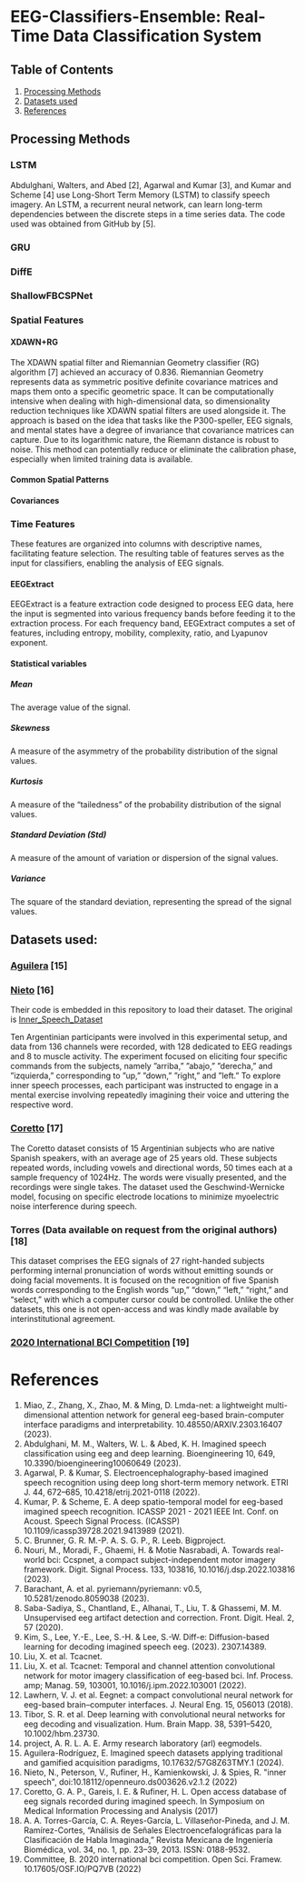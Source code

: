 # EEG-Classifiers-Ensemble: Real-Time Data Classification System

## Table of Contents
1. [Processing Methods](https://github.com/AlmaCuevas/voting_system_platform/tree/main#processing-methods)
2. [Datasets used](https://github.com/AlmaCuevas/voting_system_platform/tree/main#datasets-used)
3. [References](https://github.com/AlmaCuevas/voting_system_platform/tree/main#references)

## Processing Methods

### LSTM
Abdulghani, Walters, and Abed [2], Agarwal and Kumar [3], and Kumar and Scheme [4] use Long-Short Term Memory (LSTM) to
classify speech imagery. An LSTM, a recurrent neural network, can learn long-term dependencies between the discrete
steps in a time series data. The code used was obtained from GitHub by [5].

### GRU

### DiffE

### ShallowFBCSPNet

### Spatial Features

#### XDAWN+RG
The XDAWN spatial filter and Riemannian Geometry classifier (RG) algorithm [7] achieved an accuracy of 0.836. Riemannian
Geometry represents data as symmetric positive definite covariance matrices and maps them onto a specific geometric space.
It can be computationally intensive when dealing with high-dimensional data, so dimensionality reduction techniques like
XDAWN spatial filters are used alongside it. The approach is based on the idea that tasks like the P300-speller, EEG signals,
and mental states have a degree of invariance that covariance matrices can capture. Due to its logarithmic nature, the Riemann
distance is robust to noise. This method can potentially reduce or eliminate the calibration phase, especially when limited
training data is available.

#### Common Spatial Patterns

#### Covariances

### Time Features

These features are organized into columns with descriptive names, facilitating feature selection. The
resulting table of features serves as the input for classifiers, enabling the analysis of EEG signals.

#### EEGExtract
EEGExtract is a feature extraction code designed to process EEG data, here the input is segmented into various frequency
bands before feeding it to the extraction process. For each frequency band, EEGExtract computes a set of features,
including entropy, mobility, complexity, ratio, and Lyapunov exponent.

#### Statistical variables

##### Mean
The average value of the signal.
##### Skewness
A measure of the asymmetry of the probability distribution of the signal values.
##### Kurtosis
A measure of the “tailedness” of the probability distribution of the signal values.
##### Standard Deviation (Std)
A measure of the amount of variation or dispersion of the signal values.
##### Variance
The square of the standard deviation, representing the spread of the signal values.

##  Datasets used:
### [Aguilera](https://data.mendeley.com/datasets/57g8z63tmy/1) [15]
### [Nieto](https://openneuro.org/datasets/ds003626/versions/2.1.2) [16]

Their code is embedded in this repository to load their dataset. The original is [Inner_Speech_Dataset](https://github.com/N-Nieto/Inner_Speech_Dataset)

Ten Argentinian participants were involved in this experimental setup, and data from 136 channels were recorded, with 128 dedicated to EEG readings and 8 to muscle activity. The experiment focused on eliciting four specific commands from the subjects, namely ”arriba,” ”abajo,” ”derecha,” and ”izquierda,” corresponding to ”up,” ”down,” ”right,” and ”left.” To explore inner speech processes, each participant was instructed to engage in a mental exercise involving repeatedly imagining their voice and uttering the respective word.

### [Coretto](https://drive.google.com/file/d/0By7apHbIp8ENZVBLRFVlSFhzbHc/view?resourcekey=0-JVHv2UiRsxim41Wioro0EA) [17]
The Coretto dataset consists of 15 Argentinian subjects who are native Spanish speakers, with an average age of 25 years old. These subjects repeated words, including vowels and directional words, 50 times each at a sample frequency of 1024Hz. The words were visually presented, and the recordings were single takes. The dataset used the Geschwind-Wernicke model, focusing on specific electrode locations to minimize myoelectric noise interference during speech.

### Torres (Data available on request from the original authors) [18]
This dataset comprises the EEG signals of 27 right-handed subjects performing internal pronunciation of words without emitting sounds or doing facial movements. It is focused on
the recognition of five Spanish words corresponding to the English words “up,” “down,” “left,” “right,” and “select,” with which a computer cursor could be controlled. Unlike the other datasets, this one is not open-access and was kindly made available by interinstitutional agreement.

### [2020 International BCI Competition](https://osf.io/pq7vb/) [19]


# References

1. Miao, Z., Zhang, X., Zhao, M. & Ming, D. Lmda-net: a lightweight multi-dimensional attention network for general eeg-based brain-computer interface paradigms and interpretability. 10.48550/ARXIV.2303.16407 (2023).
2. Abdulghani, M. M., Walters, W. L. & Abed, K. H. Imagined speech classification using eeg and deep learning. Bioengineering 10, 649, 10.3390/bioengineering10060649 (2023).
3. Agarwal, P. & Kumar, S. Electroencephalography-based imagined speech recognition using deep long short-term memory network. ETRI J. 44, 672–685, 10.4218/etrij.2021-0118 (2022).
4. Kumar, P. & Scheme, E. A deep spatio-temporal model for eeg-based imagined speech recognition. ICASSP 2021 - 2021 IEEE Int. Conf. on Acoust. Speech Signal Process. (ICASSP) 10.1109/icassp39728.2021.9413989 (2021).
5. C. Brunner, G. R. M.-P. A. S. G. P., R. Leeb. Bigproject.
6. Nouri, M., Moradi, F., Ghaemi, H. & Motie Nasrabadi, A. Towards real-world bci: Ccspnet, a compact subject-independent motor imagery framework. Digit. Signal Process. 133, 103816, 10.1016/j.dsp.2022.103816 (2023).
7. Barachant, A. et al. pyriemann/pyriemann: v0.5, 10.5281/zenodo.8059038 (2023).
8. Saba-Sadiya, S., Chantland, E., Alhanai, T., Liu, T. & Ghassemi, M. M. Unsupervised eeg artifact detection and correction.
Front. Digit. Heal. 2, 57 (2020).
9. Kim, S., Lee, Y.-E., Lee, S.-H. & Lee, S.-W. Diff-e: Diffusion-based learning for decoding imagined speech eeg. (2023). 2307.14389.
10. Liu, X. et al. Tcacnet.
11. Liu, X. et al. Tcacnet: Temporal and channel attention convolutional network for motor imagery classification of eeg-based
bci. Inf. Process. amp; Manag. 59, 103001, 10.1016/j.ipm.2022.103001 (2022).
12. Lawhern, V. J. et al. Eegnet: a compact convolutional neural network for eeg-based brain–computer interfaces. J. Neural Eng. 15, 056013 (2018).
13. Tibor, S. R. et al. Deep learning with convolutional neural networks for eeg decoding and visualization. Hum. Brain Mapp. 38, 5391–5420, 10.1002/hbm.23730.
14. project, A. R. L. A. E. Army research laboratory (arl) eegmodels.
15. Aguilera-Rodríguez, E. Imagined speech datasets applying traditional and gamified acquisition paradigms, 10.17632/57G8Z63TMY.1 (2024).
16. Nieto, N., Peterson, V., Rufiner, H., Kamienkowski, J. & Spies, R. "inner speech", doi:10.18112/openneuro.ds003626.v2.1.2 (2022)
17. Coretto, G. A. P., Gareis, I. E. & Rufiner, H. L. Open access database of eeg signals recorded during imagined speech. In Symposium on Medical Information Processing and Analysis (2017)
18. A. A. Torres-García, C. A. Reyes-García, L. Villaseñor-Pineda, and J. M. Ramírez-Cortes, “Análisis de Señales Electroencefalográficas para la Clasificación de Habla Imaginada,” Revista Mexicana de Ingeniería Biomédica, vol. 34, no. 1, pp. 23–39, 2013. ISSN: 0188-9532.
19. Committee, B. 2020 international bci competition. Open Sci. Framew. 10.17605/OSF.IO/PQ7VB (2022)
